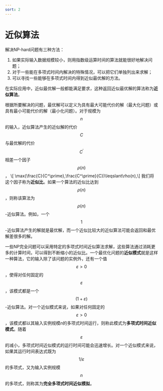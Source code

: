 ```yaml
---
sort: 2
---
```

# 近似算法

解决NP-hard问题有三种方法：   
1. 如果实际输入数据规模较小，则用指数级运算时间的算法就能很好地解决问题；
2. 对于一些能在多项式时间内解决的特殊情况，可以把它们单独列出来求解；
3. 可以寻找一些能够在多项式时间内得到近似最优解的方法。   

在实际应用中，近似最优解一般都能满足要求，这种返回近似最优解的算法称为**近似算法**。   

根据所要解决的问题，最优解可以定义为具有最大可能代价的解（最大化问题）或具有最小可能代价的解（最小化问题）。对于规模为$$n$$的输入，近似算法产生的近似解的代价$$C$$与最优解的代价$$C^\prime$$相差一个因子$$\rho(n)$$，
\\[ \max(\frac{C}{C^\prime},\frac{C^\prime}{C})\leqslant\rho(n),\\]
我们将这个因子称为**近似比**。如果一个算法的近似比达到$$\rho(n)$$，则称该算法为$$\rho(n)$$-近似算法。例如，一个$$1$$-近似算法产生的解就是最优解，而一个近似比较大的近似算法可能会返回和最优解差很多的解。   

一些NP完全问题可以采用特定的多项式时间近似算法求解，这些算法通过消耗更多的计算时间，可以得到不断缩小的近似比。一个最优化问题的**近似模式**就是这样一种算法，它的输入除了该问题的实例外，还有一个值$$\varepsilon>0$$，使得对任何固定的$$\varepsilon$$，该模式都是一个$$(1+\varepsilon)$$-近似算法。对一个近似模式来说，如果对任何固定的$$\varepsilon>0$$，该模式都以其输入实例规模$n$的多项式时间运行，则称此模式为**多项式时间近似模式**。随着$$\varepsilon$$的减小，多项式时间近似模式的运行时间可能会迅速增长。对一个近似模式来说，如果其运行时间表达式既为$$1/\varepsilon$$的多项式，又为输入实例规模$$n$$的多项式，则称其为**完全多项式时间近似模拟**。